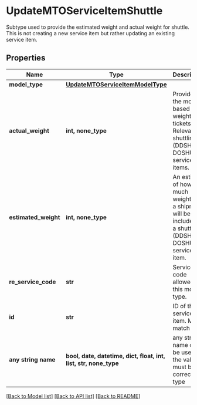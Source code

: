 # UpdateMTOServiceItemShuttle

Subtype used to provide the estimated weight and actual weight for shuttle. This is not creating a new service item but rather updating an existing service item. 

## Properties
Name | Type | Description | Notes
------------ | ------------- | ------------- | -------------
**model_type** | [**UpdateMTOServiceItemModelType**](UpdateMTOServiceItemModelType.md) |  | 
**actual_weight** | **int, none_type** | Provided by the movers, based on weight tickets. Relevant for shuttling (DDSHUT &amp; DOSHUT) service items. | [optional] 
**estimated_weight** | **int, none_type** | An estimate of how much weight from a shipment will be included in a shuttling (DDSHUT &amp; DOSHUT) service item. | [optional] 
**re_service_code** | **str** | Service code allowed for this model type. | [optional] 
**id** | **str** | ID of the service item. Must match path. | [optional] 
**any string name** | **bool, date, datetime, dict, float, int, list, str, none_type** | any string name can be used but the value must be the correct type | [optional]

[[Back to Model list]](../README.md#documentation-for-models) [[Back to API list]](../README.md#documentation-for-api-endpoints) [[Back to README]](../README.md)


